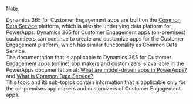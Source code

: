 > [!NOTE]
> Dynamics 365 for Customer Engagement apps are built on the [Common Data Service](/powerapps/maker/common-data-service/data-platform-intro) platform, which is also the underlying data platform for PowerApps. Dynamics 365 for Customer Engagement apps (on-premises) customizers can continue to create and customize apps for the Customer Engagement platform, which has similar functionality as Common Data Service. <br />
> The documentation that is applicable to Dynamics 365 for Customer Engagement apps (online) app makers and customizers is available in the PowerApps documentation at: [What are model-driven apps in PowerApps?](/powerapps/maker/model-driven-apps/model-driven-app-overview) and [What is Common Data Service?](/powerapps/maker/common-data-service/data-platform-intro) <br />
> This topic and its sub-topics contain information that is applicable only for the on-premises app makers and customizers of Customer Engagement apps.